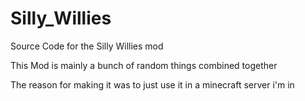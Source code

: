 # Silly_Willies
Source Code for the Silly Willies mod

This Mod is mainly a bunch of random things combined together 

The reason for making it was to just use it in a minecraft server i'm in
